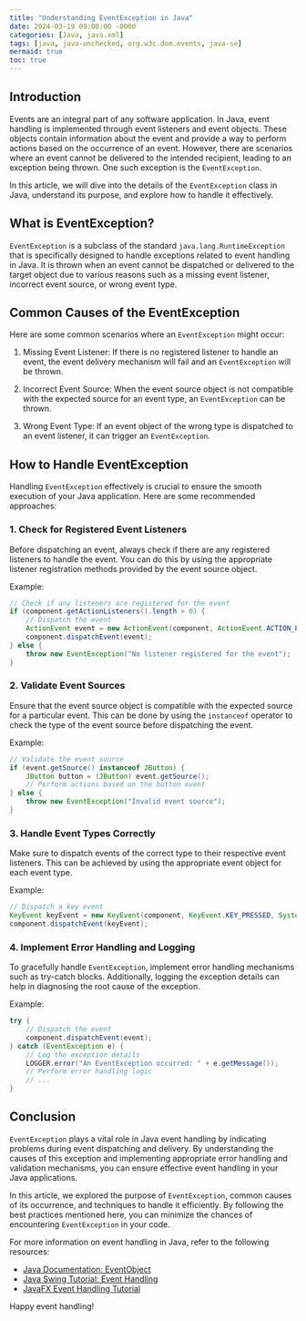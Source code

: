 ```yaml
---
title: "Understanding EventException in Java"
date: 2024-03-19 09:00:00 -0000
categories: [Java, java.xml]
tags: [java, java-unchecked, org.w3c.dom.events, java-se]
mermaid: true
toc: true
---
```


## Introduction

Events are an integral part of any software application. In Java, event handling is implemented through event listeners and event objects. These objects contain information about the event and provide a way to perform actions based on the occurrence of an event. However, there are scenarios where an event cannot be delivered to the intended recipient, leading to an exception being thrown. One such exception is the `EventException`.

In this article, we will dive into the details of the `EventException` class in Java, understand its purpose, and explore how to handle it effectively.

## What is EventException?

`EventException` is a subclass of the standard `java.lang.RuntimeException` that is specifically designed to handle exceptions related to event handling in Java. It is thrown when an event cannot be dispatched or delivered to the target object due to various reasons such as a missing event listener, incorrect event source, or wrong event type.

## Common Causes of the EventException

Here are some common scenarios where an `EventException` might occur:

1. Missing Event Listener: If there is no registered listener to handle an event, the event delivery mechanism will fail and an `EventException` will be thrown.

2. Incorrect Event Source: When the event source object is not compatible with the expected source for an event type, an `EventException` can be thrown.

3. Wrong Event Type: If an event object of the wrong type is dispatched to an event listener, it can trigger an `EventException`.

## How to Handle EventException

Handling `EventException` effectively is crucial to ensure the smooth execution of your Java application. Here are some recommended approaches:

### 1. Check for Registered Event Listeners

Before dispatching an event, always check if there are any registered listeners to handle the event. You can do this by using the appropriate listener registration methods provided by the event source object.

Example:
```java
// Check if any listeners are registered for the event
if (component.getActionListeners().length > 0) {
    // Dispatch the event
    ActionEvent event = new ActionEvent(component, ActionEvent.ACTION_PERFORMED, "buttonPressed");
    component.dispatchEvent(event);
} else {
    throw new EventException("No listener registered for the event");
}
```

### 2. Validate Event Sources

Ensure that the event source object is compatible with the expected source for a particular event. This can be done by using the `instanceof` operator to check the type of the event source before dispatching the event.

Example:
```java
// Validate the event source
if (event.getSource() instanceof JButton) {
    JButton button = (JButton) event.getSource();
    // Perform actions based on the button event
} else {
    throw new EventException("Invalid event source");
}
```

### 3. Handle Event Types Correctly

Make sure to dispatch events of the correct type to their respective event listeners. This can be achieved by using the appropriate event object for each event type.

Example:
```java
// Dispatch a key event
KeyEvent keyEvent = new KeyEvent(component, KeyEvent.KEY_PRESSED, System.currentTimeMillis(), 0, KeyEvent.VK_ENTER, '\n');
component.dispatchEvent(keyEvent);
```

### 4. Implement Error Handling and Logging

To gracefully handle `EventException`, implement error handling mechanisms such as try-catch blocks. Additionally, logging the exception details can help in diagnosing the root cause of the exception.

Example:
```java
try {
    // Dispatch the event
    component.dispatchEvent(event);
} catch (EventException e) {
    // Log the exception details
    LOGGER.error("An EventException occurred: " + e.getMessage());
    // Perform error handling logic
    // ...
}
```

## Conclusion

`EventException` plays a vital role in Java event handling by indicating problems during event dispatching and delivery. By understanding the causes of this exception and implementing appropriate error handling and validation mechanisms, you can ensure effective event handling in your Java applications.

In this article, we explored the purpose of `EventException`, common causes of its occurrence, and techniques to handle it efficiently. By following the best practices mentioned here, you can minimize the chances of encountering `EventException` in your code.

For more information on event handling in Java, refer to the following resources:

- [Java Documentation: EventObject](https://docs.oracle.com/en/java/javase/11/docs/api/java.base/java/util/EventObject.html)
- [Java Swing Tutorial: Event Handling](https://docs.oracle.com/javase/tutorial/uiswing/events/index.html)
- [JavaFX Event Handling Tutorial](https://docs.oracle.com/javafx/2/events/jfxpub-events.htm)

Happy event handling!
